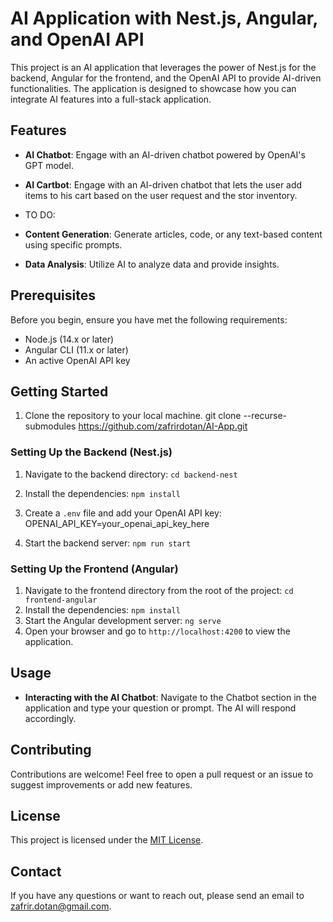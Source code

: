 # AI Application with Nest.js, Angular, and OpenAI API

This project is an AI application that leverages the power of Nest.js for the backend, Angular for the frontend, and the OpenAI API to provide AI-driven functionalities. The application is designed to showcase how you can integrate AI features into a full-stack application.

## Features

- **AI Chatbot**: Engage with an AI-driven chatbot powered by OpenAI's GPT model.
- **AI Cartbot**: Engage with an AI-driven chatbot that lets the user add items to his cart based on the user request and the stor inventory.

- TO DO:
- **Content Generation**: Generate articles, code, or any text-based content using specific prompts.
- **Data Analysis**: Utilize AI to analyze data and provide insights.

## Prerequisites

Before you begin, ensure you have met the following requirements:

- Node.js (14.x or later)
- Angular CLI (11.x or later)
- An active OpenAI API key

## Getting Started

1. Clone the repository to your local machine.
   git clone --recurse-submodules https://github.com/zafrirdotan/AI-App.git

### Setting Up the Backend (Nest.js)

1. Navigate to the backend directory: `cd backend-nest`
2. Install the dependencies: `npm install`
3. Create a `.env` file and add your OpenAI API key:
   OPENAI_API_KEY=your_openai_api_key_here

4. Start the backend server: `npm run start`

### Setting Up the Frontend (Angular)

1. Navigate to the frontend directory from the root of the project: `cd frontend-angular`
2. Install the dependencies: `npm install`
3. Start the Angular development server: `ng serve`
4. Open your browser and go to `http://localhost:4200` to view the application.

## Usage

- **Interacting with the AI Chatbot**: Navigate to the Chatbot section in the application and type your question or prompt. The AI will respond accordingly.

## Contributing

Contributions are welcome! Feel free to open a pull request or an issue to suggest improvements or add new features.

## License

This project is licensed under the [MIT License](LICENSE).

## Contact

If you have any questions or want to reach out, please send an email to zafrir.dotan@gmail.com.
